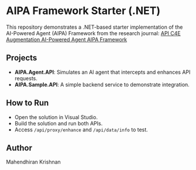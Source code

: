 
# AIPA Framework Starter (.NET)

This repository demonstrates a .NET-based starter implementation of the AI-Powered Agent (AIPA) Framework from the research journal: 
[API C4E Augmentation AI-Powered Agent AIPA Framework](https://www.researchgate.net/publication/385906477_API_C4E_Augmentation_AI-Powered_Agent_AIPA_Framework)

## Projects

- **AIPA.Agent.API**: Simulates an AI agent that intercepts and enhances API requests.
- **AIPA.Sample.API**: A simple backend service to demonstrate integration.

## How to Run

- Open the solution in Visual Studio.
- Build the solution and run both APIs.
- Access `/api/proxy/enhance` and `/api/data/info` to test.

## Author

Mahendhiran Krishnan
